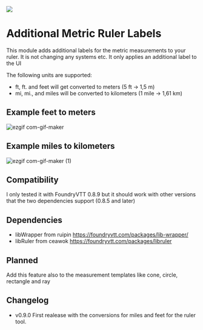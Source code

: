 ![](https://img.shields.io/badge/Foundry-v0.8.9-informational)
<!--- Downloads @ Latest Badge -->
<!--- replace <user>/<repo> with your username/repository -->
<!--- ![Latest Release Download Count](https://img.shields.io/github/downloads/Roger92/metric-ruler-labels/latest/module.zip) -->

<!--- Forge Bazaar Install % Badge -->
<!--- replace <your-module-name> with the `name` in your manifest -->
<!--- ![Forge Installs](https://img.shields.io/badge/dynamic/json?label=Forge%20Installs&query=package.installs&suffix=%25&url=https%3A%2F%2Fforge-vtt.com%2Fapi%2Fbazaar%2Fpackage%2Fmetric-ruler-labels&colorB=4aa94a) -->

# Additional Metric Ruler Labels

This module adds additional labels for the metric measurements to your ruler. It is not changing any systems etc. It only applies an additional label to the UI

The following units are supported:

- ft, ft. and feet will get converted to meters (5 ft -> 1,5 m)
- mi, mi., and miles will be converted to kilometers (1 mile -> 1,61 km)

## Example feet to meters
![ezgif com-gif-maker](https://user-images.githubusercontent.com/11605051/133088579-ca09a91c-ea11-4d2a-b53a-1e5adfac374a.gif)

## Example miles to kilometers
![ezgif com-gif-maker (1)](https://user-images.githubusercontent.com/11605051/133089023-0cf26ee0-e310-491e-ba12-80990d1e3598.gif)

## Compatibility
I only tested it with FoundryVTT 0.8.9 but it should work with other versions that the two dependencies support (0.8.5 and later)

## Dependencies
- libWrapper from ruipin https://foundryvtt.com/packages/lib-wrapper/
- libRuler from ceawok https://foundryvtt.com/packages/libruler

## Planned
Add this feature also to the measurement templates like cone, circle, rectangle and ray

## Changelog
- v0.9.0 First realease with the conversions for miles and feet for the ruler tool.
